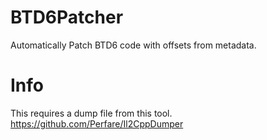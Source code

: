 # BTD6Patcher
Automatically Patch BTD6 code with offsets from metadata.
# Info
This requires a dump file from this tool.
https://github.com/Perfare/Il2CppDumper
